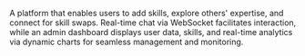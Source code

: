 A platform that enables users to add skills, explore others' expertise, and
connect for skill swaps. Real-time chat via WebSocket facilitates interaction, while an
admin dashboard displays user data, skills, and real-time analytics via dynamic charts
for seamless management and monitoring.
